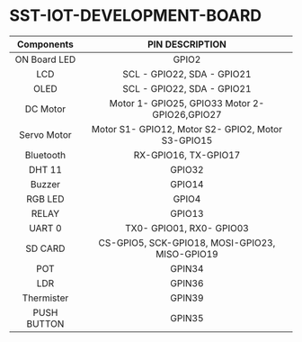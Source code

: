 # SST-IOT-DEVELOPMENT-BOARD

| **Components** | **PIN DESCRIPTION** |
|:----:|:----:|
| ON Board LED | GPIO2 |
| LCD | SCL - GPIO22, SDA - GPIO21 |
| OLED | SCL - GPIO22, SDA - GPIO21 |
|DC Motor | Motor 1- GPIO25, GPIO33 Motor 2- GPIO26,GPIO27|
|Servo Motor | Motor S1- GPIO12, Motor S2- GPIO2, Motor S3-GPIO15|
|Bluetooth| RX-GPIO16, TX-GPIO17 |
|DHT 11| GPIO32 |
|Buzzer | GPIO14 |
|RGB LED | GPIO4 |
|RELAY | GPIO13 |
|UART 0 | TX0- GPIO01, RX0- GPIO03 |
| SD CARD | CS-GPIO5, SCK-GPIO18, MOSI-GPIO23, MISO-GPIO19 | 
|POT | GPIN34 |
|LDR | GPIN36 |
|Thermister | GPIN39 |
| PUSH BUTTON | GPIN35 |
